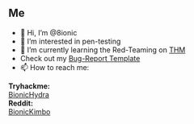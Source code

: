 ## Me
* 👋 Hi, I’m @8ionic
* 👀 I’m interested in pen-testing
* 🌱 I’m currently learning the Red-Teaming on [THM](https://tryhackme.com)
* Check out my [Bug-Report Template](https://bionics.notion.site/Bug-Report-Template-ddd26e2029484ce89eaf0382f8f1231c)
* 📫 How to reach me:

**Tryhackme:**\
[BionicHydra](https://tryhackme.com/p/BionicHydra)\
**Reddit:**\
[BionicKimbo](https://reddit.com/u/BionicKimbo)

<!---
8ionic/8ionic is a ✨ special ✨ repository because its `README.md` (this file) appears on your GitHub profile.
You can click the Preview link to take a look at your changes.
--->
